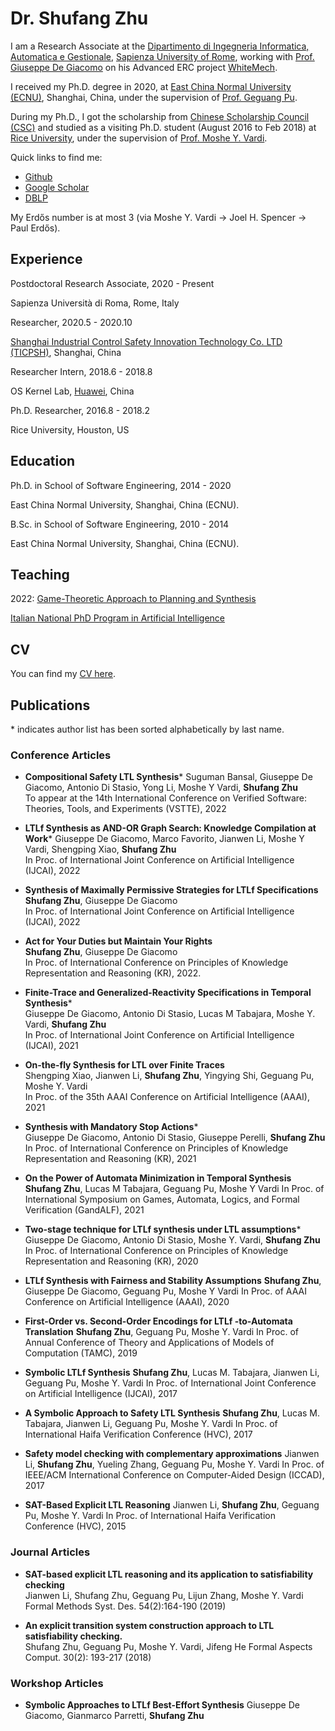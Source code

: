 # Dr. Shufang Zhu

I am a Research Associate at the [Dipartimento di Ingegneria Informatica, Automatica e Gestionale](http://www.diag.uniroma1.it/), [Sapienza University of Rome](https://www.uniroma1.it/it/), working with [Prof. Giuseppe De Giacomo](http://www.diag.uniroma1.it//degiacom/) on his Advanced ERC project [WhiteMech](https://whitemech.github.io/).

I received my Ph.D. degree in 2020, at [East China Normal University (ECNU)](http://english.ecnu.edu.cn/), Shanghai, China, under the supervision of [Prof. Geguang Pu](https://faculty.ecnu.edu.cn/pgg_en). 

During my Ph.D., I got the scholarship from [Chinese Scholarship Council (CSC)](https://www.chinesescholarshipcouncil.com/) and studied as a visiting Ph.D. student (August 2016 to Feb 2018) at [Rice University](https://www.rice.edu/), under the supervision of [Prof. Moshe Y. Vardi](https://www.cs.rice.edu/~vardi/).


Quick links to find me:  

* [Github](https://github.com/Shufang-Zhu/)
* [Google Scholar](https://scholar.google.com/citations?user=nkOKc3MAAAAJ&hl=en)  
* [DBLP](https://dblp.org/pid/141/7718-1.html)  


My Erdős number is at most 3 (via Moshe Y. Vardi -> Joel H. Spencer -> Paul Erdős).

## Experience

Postdoctoral Research Associate, 2020 - Present

Sapienza Università di Roma, Rome, Italy

Researcher, 2020.5 - 2020.10

[Shanghai Industrial Control Safety Innovation Technology Co. LTD (TICPSH)](https://www.huawei.com/en/), Shanghai, China

Researcher Intern, 2018.6 - 2018.8

OS Kernel Lab, [Huawei](https://www.huawei.com/en/), China

Ph.D. Researcher, 2016.8 - 2018.2

Rice University, Houston, US

## Education

Ph.D. in School of Software Engineering, 2014 - 2020

East China Normal University, Shanghai, China (ECNU).

B.Sc. in School of Software Engineering, 2010 - 2014

East China Normal University, Shanghai, China (ECNU).

## Teaching

2022: [Game-Theoretic Approach to Planning and Synthesis](https://whitemech.github.io/courses)

[Italian National PhD Program in Artificial Intelligence](https://www.phd-ai.it/en/359-2/)


## CV
You can find my [CV here](https://github.com/Shufang-Zhu/ShufangZhu.github.io/raw/master/CV_Shufang_Zhu.pdf).

## Publications 
\* indicates author list has been sorted alphabetically by last name.
### Conference Articles 
* **Compositional Safety LTL Synthesis**\*
Suguman Bansal, Giuseppe De Giacomo, Antonio Di Stasio, Yong Li, Moshe Y Vardi, **Shufang Zhu**  
To appear at the 14th International Conference on Verified Software: Theories, Tools, and Experiments (VSTTE), 2022  

* **LTLf Synthesis as AND-OR Graph Search: Knowledge Compilation at Work**\*
Giuseppe De Giacomo, Marco Favorito, Jianwen Li, Moshe Y Vardi, Shengping Xiao, **Shufang Zhu**  
In Proc. of International Joint Conference on Artificial Intelligence (IJCAI), 2022

* **Synthesis of Maximally Permissive Strategies for LTLf Specifications**  
**Shufang Zhu**, Giuseppe De Giacomo  
In Proc. of International Joint Conference on Artificial Intelligence (IJCAI), 2022

* **Act for Your Duties but Maintain Your Rights**  
**Shufang Zhu**, Giuseppe De Giacomo  
In Proc. of International Conference on Principles of Knowledge Representation and Reasoning (KR), 2022.

* **Finite-Trace and Generalized-Reactivity Specifications in Temporal Synthesis**\*  
Giuseppe De Giacomo, Antonio Di Stasio, Lucas M Tabajara, Moshe Y. Vardi, **Shufang Zhu**  
In Proc. of International Joint Conference on Artificial Intelligence (IJCAI), 2021

* **On-the-fly Synthesis for LTL over Finite Traces**  
Shengping Xiao, Jianwen Li, **Shufang Zhu**, Yingying Shi, Geguang Pu, Moshe Y. Vardi  
In Proc. of the 35th AAAI Conference on Artificial Intelligence (AAAI), 2021

* **Synthesis with Mandatory Stop Actions**\*  
Giuseppe De Giacomo, Antonio Di Stasio, Giuseppe Perelli, **Shufang Zhu**  
In Proc. of International Conference on Principles of Knowledge Representation and Reasoning (KR), 2021

* **On the Power of Automata Minimization in Temporal Synthesis**  
**Shufang Zhu**, Lucas M Tabajara, Geguang Pu, Moshe Y Vardi 
In Proc. of International Symposium on Games, Automata, Logics, and Formal Verification (GandALF), 2021

* **Two-stage technique for LTLf synthesis under LTL assumptions**\*  
Giuseppe De Giacomo, Antonio Di Stasio, Moshe Y. Vardi, **Shufang Zhu**
In Proc. of International Conference on Principles of Knowledge Representation and Reasoning (KR), 2020

* **LTLf Synthesis with Fairness and Stability Assumptions**
**Shufang Zhu**, Giuseppe De Giacomo, Geguang Pu, Moshe Y Vardi
In Proc. of AAAI Conference on Artificial Intelligence (AAAI), 2020

* **First-Order vs. Second-Order Encodings for LTLf -to-Automata Translation**
**Shufang Zhu**, Geguang Pu, Moshe Y. Vardi
In Proc. of Annual Conference of Theory and Applications of Models of Computation (TAMC), 2019

* **Symbolic LTLf Synthesis**
**Shufang Zhu**, Lucas M. Tabajara, Jianwen Li, Geguang Pu, Moshe Y. Vardi
In Proc. of International Joint Conference on Artificial Intelligence (IJCAI), 2017

* **A Symbolic Approach to Safety LTL Synthesis**
**Shufang Zhu**, Lucas M. Tabajara, Jianwen Li, Geguang Pu, Moshe Y. Vardi
In Proc. of International Haifa Verification Conference (HVC), 2017

* **Safety model checking with complementary approximations**
Jianwen Li, **Shufang Zhu**, Yueling Zhang, Geguang Pu, Moshe Y. Vardi
In Proc. of IEEE/ACM International Conference on Computer-Aided Design (ICCAD), 2017

* **SAT-Based Explicit LTL Reasoning**
Jianwen Li, **Shufang Zhu**, Geguang Pu, Moshe Y. Vardi
In Proc. of International Haifa Verification Conference (HVC), 2015


### Journal Articles

* **SAT-based explicit LTL reasoning and its application to satisfiability checking**  
Jianwen Li, Shufang Zhu, Geguang Pu, Lijun Zhang, Moshe Y. Vardi 
Formal Methods Syst. Des. 54(2):164-190 (2019)

* **An explicit transition system construction approach to LTL satisfiability checking.**  
Shufang Zhu, Geguang Pu, Moshe Y. Vardi, Jifeng He 
Formal Aspects Comput. 30(2): 193-217 (2018)


### Workshop Articles

* **Symbolic Approaches to LTLf Best-Effort Synthesis**
Giuseppe De Giacomo, Gianmarco Parretti, **Shufang Zhu**


